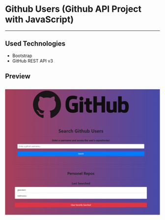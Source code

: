 # Github Users (Github API Project with JavaScript)
---------
## Used Technologies
* Bootstrap
* GitHub REST API v3
## Preview
![ss1](./project_screenshots/1.png "ss1")
--------